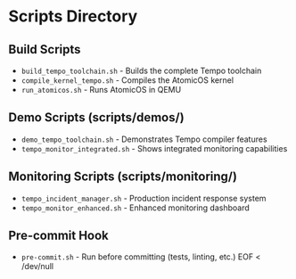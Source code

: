 # Scripts Directory

## Build Scripts
- `build_tempo_toolchain.sh` - Builds the complete Tempo toolchain
- `compile_kernel_tempo.sh` - Compiles the AtomicOS kernel
- `run_atomicos.sh` - Runs AtomicOS in QEMU

## Demo Scripts (scripts/demos/)
- `demo_tempo_toolchain.sh` - Demonstrates Tempo compiler features
- `tempo_monitor_integrated.sh` - Shows integrated monitoring capabilities

## Monitoring Scripts (scripts/monitoring/)
- `tempo_incident_manager.sh` - Production incident response system
- `tempo_monitor_enhanced.sh` - Enhanced monitoring dashboard

## Pre-commit Hook
- `pre-commit.sh` - Run before committing (tests, linting, etc.)
EOF < /dev/null